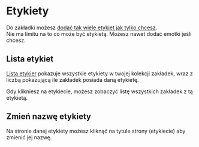 # Etykiety

Do zakładki możesz [dodać tak wiele etykiet jak tylko chcesz](./bookmark.md#labels).\
Nie ma limitu na to co może być etykietą. Możesz nawet dodać emotki jeśli chcesz.

## Lista etykiet

[Lista etykier](readeck-instance://bookmarks/labels) pokazuje wszystkie etykiety w twojej kolekcji zakładek, wraz z liczbą pokazującą ile zakładek posiada daną etykietę.

Gdy klikniesz na etykiecie, możesz zobaczyć listę wszystkich zakładek z tą etykietą.

## Zmień nazwę etykiety

Na stronie danej etykiety możesz kliknąć na tytule strony (etykiecie) aby zmienić jej nazwę.
